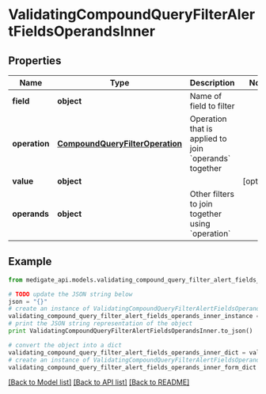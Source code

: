 # ValidatingCompoundQueryFilterAlertFieldsOperandsInner


## Properties
Name | Type | Description | Notes
------------ | ------------- | ------------- | -------------
**field** | **object** | Name of field to filter | 
**operation** | [**CompoundQueryFilterOperation**](CompoundQueryFilterOperation.md) | Operation that is applied to join &#x60;operands&#x60; together | 
**value** | **object** |  | [optional] 
**operands** | **object** | Other filters to join together using &#x60;operation&#x60; | 

## Example

```python
from medigate_api.models.validating_compound_query_filter_alert_fields_operands_inner import ValidatingCompoundQueryFilterAlertFieldsOperandsInner

# TODO update the JSON string below
json = "{}"
# create an instance of ValidatingCompoundQueryFilterAlertFieldsOperandsInner from a JSON string
validating_compound_query_filter_alert_fields_operands_inner_instance = ValidatingCompoundQueryFilterAlertFieldsOperandsInner.from_json(json)
# print the JSON string representation of the object
print ValidatingCompoundQueryFilterAlertFieldsOperandsInner.to_json()

# convert the object into a dict
validating_compound_query_filter_alert_fields_operands_inner_dict = validating_compound_query_filter_alert_fields_operands_inner_instance.to_dict()
# create an instance of ValidatingCompoundQueryFilterAlertFieldsOperandsInner from a dict
validating_compound_query_filter_alert_fields_operands_inner_form_dict = validating_compound_query_filter_alert_fields_operands_inner.from_dict(validating_compound_query_filter_alert_fields_operands_inner_dict)
```
[[Back to Model list]](../README.md#documentation-for-models) [[Back to API list]](../README.md#documentation-for-api-endpoints) [[Back to README]](../README.md)


